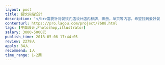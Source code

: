 ```yaml
---                
layout: post       
title: 餐饮网站设计           
description: '</br>需要针对餐饮门店设计店内标牌，画册，单页等内容。希望找到爱好餐饮的设计人员做这个项目。我们是中餐厅。</br>'     
contenturl: https://pro.lagou.com/project/7688.html      
tags: [平面设计,Photoshop,illustrator]            
salary: 3000-5000元          
publish_time: 2018-05-06 17:44:05         
review: 2279人                   
apply: 34人                   
recommend: 1人                   
time_range: 1-2周              
---                 
```

